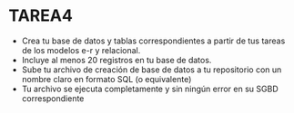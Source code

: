 # TAREA4
- Crea tu base de datos y tablas correspondientes a partir de tus tareas de los modelos e-r y relacional.
- Incluye al menos 20 registros en tu base de datos.
- Sube tu archivo de creación de base de datos a tu repositorio con un nombre claro en formato SQL (o equivalente)
- Tu archivo se ejecuta completamente y sin ningún error en su SGBD correspondiente

